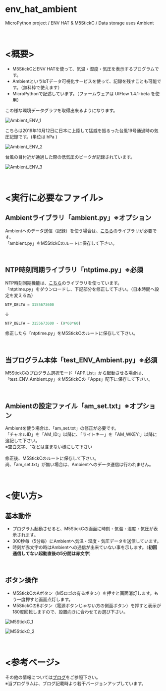 # env_hat_ambient
MicroPython project / ENV HAT &amp; M5StickC / Data storage uses Ambient

<br>

# <概要>

* M5StickCとENV HATを使って、気温・湿度・気圧を表示するプログラムです。
* AmbientというIoTデータ可視化サービスを使って、記録を残すことも可能です。（無料枠で使えます）
* MicroPythonで記述しています。（ファームウェアは UIFlow 1.4.1-beta を使用）

この様な環境データグラフを取得出来るようになります。

![Ambient_ENV_1](https://kitto-yakudatsu.com/wp/wp-content/uploads/2019/10/Ambient_env.png)

こちらは2019年10月12日に日本に上陸して猛威を振るった台風19号通過時の気圧記録です。(単位は hPa )

![Ambient_ENV_2](https://kitto-yakudatsu.com/wp/wp-content/uploads/2019/10/Ambient_Press_2.png)

台風の目付近が通過した際の低気圧のピークが記録されています。

![Ambient_ENV_3](https://kitto-yakudatsu.com/wp/wp-content/uploads/2019/10/Ambient_Press_1.png)

<br>

# <実行に必要なファイル>

## Ambientライブラリ「ambient.py」※オプション
Ambientへのデータ送信（記録）を使う場合は、[こちら](https://github.com/AmbientDataInc/ambient-python-lib)のライブラリが必要です。<br>
「ambient.py」をM5StickCのルートに保存して下さい。<br>

<br>

## NTP時刻同期ライブラリ「ntptime.py」**※必須**
NTP時刻同期機能は、[こちら](https://github.com/micropython/micropython/blob/master/ports/esp8266/modules/ntptime.py)のライブラリを使っています。<br>
「ntptime.py」をダウンロードし、下記部分を修正して下さい。（日本時間へ設定を変える為）<br>

```python
NTP_DELTA = 3155673600
```

↓<br>

```python
NTP_DELTA = 3155673600 - (9*60*60)
```

修正したら「ntptime.py」をM5StickCのルートに保存して下さい。<br>

<br>

## 当プログラム本体「test_ENV_Ambient.py」**※必須**
M5StickCのプログラム選択モード「APP.List」から起動させる場合は、「test_ENV_Ambient.py」をM5StickCの「Apps」配下に保存して下さい。<br>

<br>

## Ambientの設定ファイル「am_set.txt」※オプション
Ambientを使う場合は、「am_set.txt」の修正が必要です。<br>
「チャネルID」を「AM_ID:」以降に、「ライトキー」を「AM_WKEY:」以降に追記して下さい。<br>
※空白文字、"などは含まない様にして下さい<br>
<br>
修正後、M5StickCのルートに保存して下さい。<br>
尚、「am_set.txt」が無い場合は、Ambientへのデータ送信は行われません。<br>

<br>

# <使い方>

## 基本動作

- プログラム起動させると、M5StickCの画面に時刻・気温・湿度・気圧が表示されます。
- 300秒毎（5分毎）にAmbientへ気温・湿度・気圧データを送信しています。
- 時刻が赤文字の時はAmbientへの通信が出来ていない事を示します。（**初回通信してない起動直後の5分間は赤文字**）

<br>

## ボタン操作

- M5StickCのAボタン（M5ロゴの有るボタン）を押すと画面消灯します。もう一度押すと画面点灯します。
- M5StickCのBボタン（電源ボタンじゃない方の側面ボタン）を押すと表示が180度回転しますので、設置向きに合わせてお選び下さい。

![M5StickC_1](https://kitto-yakudatsu.com/wp/wp-content/uploads/2019/10/P1180694-800x600.jpg)

![M5StickC_2](https://kitto-yakudatsu.com/wp/wp-content/uploads/2019/10/P1180695-800x600.jpg)

<br>

# <参考ページ>
その他の情報については[ブログ](https://kitto-yakudatsu.com/archives/7143)をご参照下さい。<br>
※当プログラムは、ブログ記載時より若干バージョンアップしています。<br>
